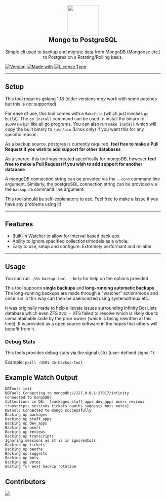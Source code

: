 <h2 align='center'>
  <img src="https://media.discordapp.net/attachments/653733403841134600/981292240137769001/IMG_5344.png" height='100px' width='100px' />
  <br> 
  Mongo to PostgreSQL
</h2>
<p align="center">
   Simple cli used to backup and migrate data from MongoDB (Mongoose etc.) to Postgres on a Rotating/Rolling basis.
</p>

[![Version](https://img.shields.io/badge/Version-1.0.1%20-green.svg?style=flat)](https://github.com/InfinityBotList/Mongo-2-Postgres) 
[![Made with](https://img.shields.io/badge/Language-GO%20-blue.svg?style=flat)](https://github.com/InfinityBotList/Mongo-2-Postgres) 
[![License Type](https://img.shields.io/badge/License-MIT-yellowgreen.svg)](https://github.com/InfinityBotList/Mongo-2-Postgres)

--- 

## Setup

This tool requires golang 1.18 (older versions *may* work with some patches but this is *not* supported)

For ease of use, this tool comes with a ``Makefile`` (which just invokes ``go build``). The ``go install`` command can be used to install the binary to ``$GOPATH/bin`` like all go programs. You can also run ``make install`` which will copy the built binary to ``/usr/bin`` (Linux only) if you want this for any specific reason.

As a backup source, postgres is currently required, **feel free to make a Pull Request if you wish to add support for other databases**

As a source, this tool was created specifically for mongoDB, however **feel free to make a Pull Request if you wish to add support for another database**

A mongoDB connection string can be provided via the ``--conn`` command line argument. Similarly, the postgreSQL connection string can be provided via the ``backup-db`` command line argument.

This tool should be self-explanatory to use. Feel free to make a Issue if you have any problems using it!

---

## Features
- Built-In Watcher to allow for interval based back ups.
- Ability to ignore specified collections/models as a whole. 
- Easy to use, setup and configure. Extremely performant and reliable.

---

## Usage

You can run ``./db-backup-tool --help`` for help on the options provided

This tool supports **single backups** and **long-running automatic backups**. The long-running backups are made through a "watcher" action/mode and once run in this way can then be daemonized using systemd/tmux etc.

It was originally made to help allievate issues surrounding Infinity Bot Lists database which even ZFS zvol + XFS failed to resolve which is likely due to unmaintainable code by the prior owner (which is being rewritten at this time). It is provided as a open source software in the hopes that others will benefit from it.

### Debug Stats

This tools provides debug stats via the signal ``USR1`` (user-defined signal 1).

Example: ``pkill -USR1 db-backup-tool``

## Example Watch Output

```
DBTool: init
DBTool: Connecting to mongodb://127.0.0.1:27017/infinity
Connected to mongoDB?
Collections in DB:  [packages staff_apps dev_apps users reviews transcripts sessions tickets oauths suggests bots votes]
DBTool: Connected to mongo successfully
Backing up packages
Backing up staff_apps
Backing up dev_apps
Backing up users
Backing up reviews
Backing up transcripts
Ignoring sessions as it is in ignoredCols
Backing up tickets
Backing up oauths
Backing up suggests
Backing up bots
Backing up votes
Waiting for next backup rotation
```

## Contributors
<a href="https://github.com/InfinityBotList/Mongo-2-Postgres/graphs/contributors">
  <img src="https://contrib.rocks/image?repo=InfinityBotList/Mongo-2-Postgres" />
</a>
